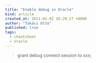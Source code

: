 ```yaml
---
title: "Enable debug in Oracle"
kind: article
created_at: 2011-02-02 10:29:27 +0000
author: "Takács Ottó"
published: true
tags:
  - cheatsheet
  - oracle
---
```

> grant debug connect session to xxx;
